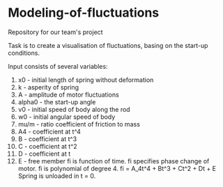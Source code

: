# Modeling-of-fluctuations
Repository for our team's project

Task is to create a visualisation of fluctuations, basing on the start-up conditions.

Input consists of several variables: 
1) x0 - initial length of spring without deformation
2) k - asperity of spring
3) A - amplitude of motor fluctuations
4) alpha0 - the start-up angle
5) v0 - initial speed of body along the rod
6) w0 - initial angular speed of body
7) mu/m - ratio coefficient of friction to mass
8) A4 - coefficient at t^4
9) B - coefficient at t^3
10) C - coefficient at t^2
11) D - coefficient at t
12) E - free member
fi is function of time. fi specifies phase change of motor. fi is polynomial of degree 4. fi = A_4t^4 + Bt^3 + Ct^2 + Dt + E 
Spring is unloaded in t = 0.
